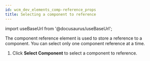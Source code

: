 ```yaml
---
id: wcm_dev_elements_comp-reference_props
title: Selecting a component to reference
---
```

import useBaseUrl from '@docusaurus/useBaseUrl';



The component reference element is used to store a reference to a component. You can select only one component reference at a time.

1.  Click **Select Component** to select a component to reference.


